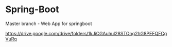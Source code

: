 # Spring-Boot

Master branch - Web App for springboot

https://drive.google.com/drive/folders/1kJiCGAuhul28STOng2hG8PEFQFCgVuRq
